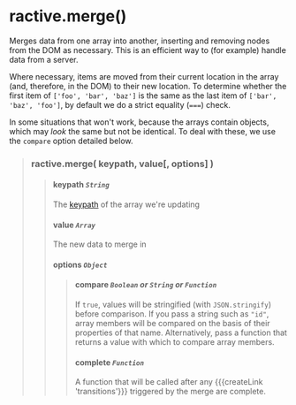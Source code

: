 # ractive.merge()

Merges data from one array into another, inserting and removing nodes from the DOM as necessary. This is an efficient way to (for example) handle data from a server.

Where necessary, items are moved from their current location in the array (and, therefore, in the DOM) to their new location. To determine whether the first item of `['foo', 'bar', 'baz']` is the same as the last item of `['bar', 'baz', 'foo']`, by default we do a strict equality (`===`) check.

In some situations that won't work, because the arrays contain objects, which may *look* the same but not be identical. To deal with these, we use the `compare` option detailed below.

> ### ractive.merge( keypath, value[, options] )
> > #### **keypath** *`String`*
> > The [keypath](keypaths) of the array we're updating
> > #### **value** *`Array`*
> > The new data to merge in
> > #### options *`Object`*
> > > #### compare *`Boolean` or `String` or `Function`*
> > > If `true`, values will be stringified (with `JSON.stringify`) before comparison. If you pass a string such as `"id"`, array members will be compared on the basis of their properties of that name. Alternatively, pass a function that returns a value with which to compare array members.
> > > #### complete *`Function`*
> > > A function that will be called after any {{{createLink 'transitions'}}} triggered by the merge are complete.